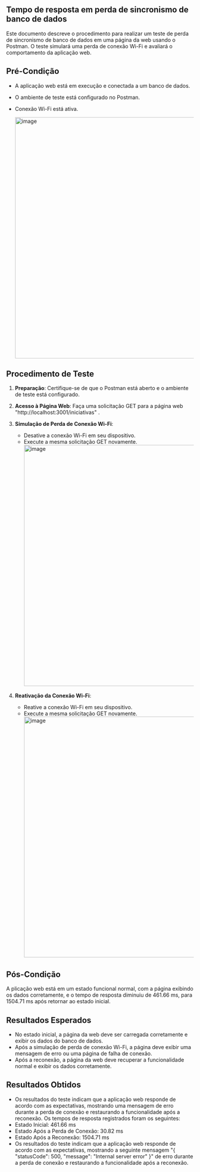  ## Tempo de resposta em perda de sincronismo de banco de dados

Este documento descreve o procedimento para realizar um teste de perda de sincronismo de banco de dados em uma página da web usando o Postman. O teste simulará uma perda de conexão Wi-Fi e avaliará o comportamento da aplicação web.

## Pré-Condição
- A aplicação web está em execução e conectada a um banco de dados.
- O ambiente de teste está configurado no Postman.
- Conexão Wi-Fi está ativa.
  
  <img width="647" alt="image" src="https://github.com/renanribeir0/PerdaDeSincronismoDeBancoDeDados/assets/110369271/3b60390b-784c-475b-aca5-3cdbaaa49813">


## Procedimento de Teste
1. **Preparação**: Certifique-se de que o Postman está aberto e o ambiente de teste está configurado.
2. **Acesso à Página Web**: Faça uma solicitação GET para a página web "http://localhost:3001/iniciativas" .
3. **Simulação de Perda de Conexão Wi-Fi**:
   - Desative a conexão Wi-Fi em seu dispositivo.
   - Execute a mesma solicitação GET novamente.
     <img width="647" alt="image" src="https://github.com/renanribeir0/PerdaDeSincronismoDeBancoDeDados/assets/110369271/90f26edc-36a0-4cbe-a6d1-2590efc2b7c1">
     
5. **Reativação da Conexão Wi-Fi**:
   - Reative a conexão Wi-Fi em seu dispositivo.
   - Execute a mesma solicitação GET novamente.
     <img width="646" alt="image" src="https://github.com/renanribeir0/PerdaDeSincronismoDeBancoDeDados/assets/110369271/116b31d0-8c85-4561-b427-4b3880b8762f">


## Pós-Condição
A plicação web está em um estado funcional normal, com a página exibindo os dados corretamente, e o tempo de resposta diminuiu de 461.66 ms, para 1504.71 ms após retornar ao estado inicial.

## Resultados Esperados
- No estado inicial, a página da web deve ser carregada corretamente e exibir os dados do banco de dados.
- Após a simulação de perda de conexão Wi-Fi, a página deve exibir uma mensagem de erro ou uma página de falha de conexão.
- Após a reconexão, a página da web deve recuperar a funcionalidade normal e exibir os dados corretamente.

## Resultados Obtidos
- Os resultados do teste indicam que a aplicação web responde de acordo com as expectativas, mostrando uma mensagem de erro durante a perda de conexão e restaurando a funcionalidade após a reconexão. Os tempos de resposta registrados foram os seguintes:
- Estado Inicial: 461.66 ms
- Estado Após a Perda de Conexão: 30.82 ms
- Estado Após a Reconexão: 1504.71 ms
- Os resultados do teste indicam que a aplicação web responde de acordo com as expectativas, mostrando a seguinte mensagem "{
    "statusCode": 500,
    "message": "Internal server error"
}" de erro durante a perda de conexão e restaurando a funcionalidade após a reconexão.

